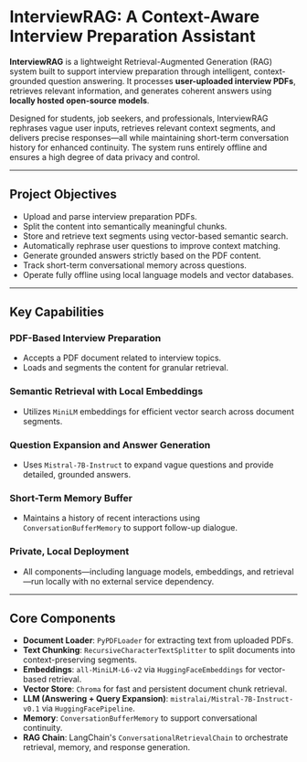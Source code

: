 # **InterviewRAG: A Context-Aware Interview Preparation Assistant**

**InterviewRAG** is a lightweight Retrieval-Augmented Generation (RAG) system built to support interview preparation through intelligent, context-grounded question answering. It processes **user-uploaded interview PDFs**, retrieves relevant information, and generates coherent answers using **locally hosted open-source models**.

Designed for students, job seekers, and professionals, InterviewRAG rephrases vague user inputs, retrieves relevant context segments, and delivers precise responses—all while maintaining short-term conversation history for enhanced continuity. The system runs entirely offline and ensures a high degree of data privacy and control.

---

## **Project Objectives**

- Upload and parse interview preparation PDFs.
- Split the content into semantically meaningful chunks.
- Store and retrieve text segments using vector-based semantic search.
- Automatically rephrase user questions to improve context matching.
- Generate grounded answers strictly based on the PDF content.
- Track short-term conversational memory across questions.
- Operate fully offline using local language models and vector databases.

---

## **Key Capabilities**

### **PDF-Based Interview Preparation**
- Accepts a PDF document related to interview topics.
- Loads and segments the content for granular retrieval.

### **Semantic Retrieval with Local Embeddings**
- Utilizes `MiniLM` embeddings for efficient vector search across document segments.

### **Question Expansion and Answer Generation**
- Uses `Mistral-7B-Instruct` to expand vague questions and provide detailed, grounded answers.

### **Short-Term Memory Buffer**
- Maintains a history of recent interactions using `ConversationBufferMemory` to support follow-up dialogue.

### **Private, Local Deployment**
- All components—including language models, embeddings, and retrieval—run locally with no external service dependency.

---

## **Core Components**

- **Document Loader**: `PyPDFLoader` for extracting text from uploaded PDFs.
- **Text Chunking**: `RecursiveCharacterTextSplitter` to split documents into context-preserving segments.
- **Embeddings**: `all-MiniLM-L6-v2` via `HuggingFaceEmbeddings` for vector-based retrieval.
- **Vector Store**: `Chroma` for fast and persistent document chunk retrieval.
- **LLM (Answering + Query Expansion)**: `mistralai/Mistral-7B-Instruct-v0.1` via `HuggingFacePipeline`.
- **Memory**: `ConversationBufferMemory` to support conversational continuity.
- **RAG Chain**: LangChain's `ConversationalRetrievalChain` to orchestrate retrieval, memory, and response generation.
